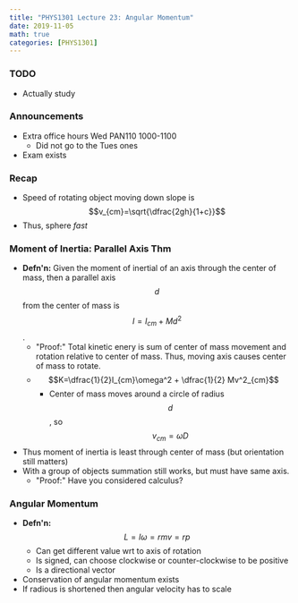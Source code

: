 ```yaml
---
title: "PHYS1301 Lecture 23: Angular Momentum"
date: 2019-11-05
math: true 
categories: [PHYS1301]
---
```


### TODO

- Actually study

### Announcements 

- Extra office hours Wed PAN110 1000-1100
    - Did not go to the Tues ones
- Exam exists

### Recap

- Speed of rotating object moving down slope is $$v_{cm}=\sqrt{\dfrac{2gh}{1+c}}$$
- Thus, sphere *fast*

### Moment of Inertia: Parallel Axis Thm

- **Defn'n:** Given the moment of inertial of an axis through the center of mass, then a parallel axis $$d$$ from the center of mass is $$I=I_{cm}+Md^2$$.
    - "Proof:" Total kinetic enery is sum of center of mass movement and rotation relative to center of mass. Thus, moving axis causes center of mass to rotate.
    - $$K=\dfrac{1}{2}I_{cm}\omega^2 + \dfrac{1}{2} Mv^2_{cm}$$
        - Center of mass moves around a circle of radius $$d$$, so $$v_{cm}=\omega D$$
- Thus moment of inertia is least through center of mass (but orientation still matters)
- With a group of objects summation still works, but must have same axis.
    - "Proof:" Have you considered calculus?

### Angular Momentum

- **Defn'n:** $$L=I\omega=rmv=rp$$
    - Can get different value wrt to axis of rotation
    - Is signed, can choose clockwise or counter-clockwise to be positive
    - Is a directional vector
- Conservation of angular momentum exists
- If radious is shortened then angular velocity has to scale

